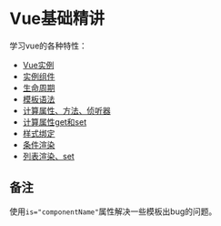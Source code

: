 # Vue基础精讲

学习vue的各种特性：

- [Vue实例](index.html)
- [实例组件](index.1.html)
- [生命周期](index.2.lifecycle.html)
- [模板语法](index.3.html)
- [计算属性、方法、侦听器](index.4.html)
- [计算属性get和set](index.5.html)
- [样式绑定](index.6.html)
- [条件渲染](index.7.html)
- [列表渲染、set](index.8.html)

## 备注

使用`is="componentName"`属性解决一些模板出bug的问题。